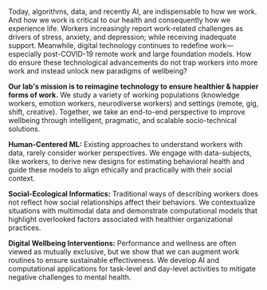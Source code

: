 Today, algorithms, data, and recently AI, are indispensable to how we work. And how we work is critical to our health and consequently how we experience life. Workers increasingly report work-related challenges as drivers of stress, anxiety, and depression; while receiving inadequate support.  Meanwhile, digital technology continues to redefine work—especially post-COVID-19 remote work and large foundation models. How do ensure these technological advancements do not trap workers into more work and instead unlock new paradigms of wellbeing? 

**Our lab's mission is to reimagine technology to ensure healthier & happier forms of work.** We study a variety of working populations (knowledge workers, emotion workers, neurodiverse workers) and settings (remote, gig, shift, creative). Together, we take an end-to-end perspective to improve wellbeing through intelligent, pragmatic, and scalable socio-technical solutions.

**Human-Centered ML:**
Existing approaches to understand workers with data, rarely consider worker perspectives. We engage with data-subjects, like workers, to derive new designs for estimating behavioral health and guide these models to align ethically and practically with their social context.

**Social-Ecological Informatics:**
Traditional ways of describing workers does not reflect how social relationships affect their behaviors. We contextualize situations with multimodal data and demonstrate computational models that highlight overlooked factors associated with healthier organizational practices.

**Digital Wellbeing Interventions:**
Performance and wellness are often viewed as mutually exclusive, but we show that we can augment work routines to ensure sustainable effectiveness. We develop AI and computational applications for task-level and day-level activities to mitigate negative challenges to mental health.